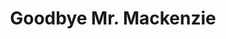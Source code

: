 ---
title: "Goodbye Mr. Mackenzie"
summary: "UK group whose members were Martin Metcalfe - Vocals, John Duncan - Guitars, Shirley Manson - Keyboards & Vocals, Rona Scobie - Keyboards & Vocals, Fin Wilson - Bass and Derek Kelly - Drums."
slug: "goodbye-mr-mackenzie"
image: "goodbye-mr-mackenzie.jpg"
apple_music_artist_url: "None"
wikipedia_url: "none"
---